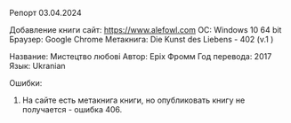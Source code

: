 Репорт 03.04.2024

Добавление книги
сайт: https://www.alefowl.com
ОС: Windows 10 64 bit
Браузер: Google Chrome
Метакнига: Die Kunst des Liebens - 402 (v.1 )

Название: Мистецтво любові
Автор: Epix Фромм
Год перевода: 2017
Язык: Ukranian

Ошибки:
1. На сайте есть метакнига книги, но опубликовать книгу не получается - ошибка 406.
